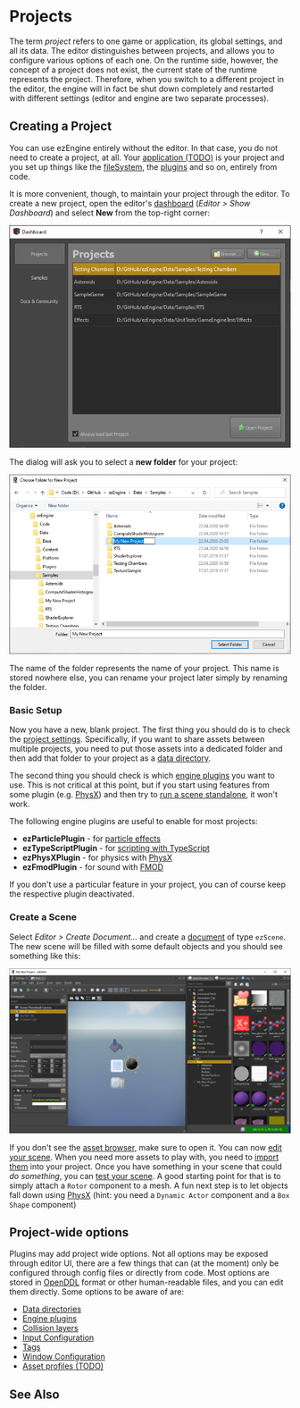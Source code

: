 # Projects

The term *project* refers to one game or application, its global settings, and all its data. The editor distinguishes between projects, and allows you to configure various options of each one. On the runtime side, however, the concept of a project does not exist, the current state of the runtime represents the project. Therefore, when you switch to a different project in the editor, the engine will in fact be shut down completely and restarted with different settings (editor and engine are two separate processes).

## Creating a Project

You can use ezEngine entirely without the editor. In that case, you do not need to create a project, at all. Your [application (TODO)](../runtime/application/application.md) is your project and you set up things like the [fileSystem](../runtime/filesystem.md), the [plugins](../custom-code/cpp/engine-plugins.md) and so on, entirely from code.

It is more convenient, though, to maintain your project through the editor. To create a new project, open the editor's [dashboard](../editor/dashboard.md) (*Editor > Show Dashboard*) and select **New** from the top-right corner:

![Dashboard](../editor/media/dashboard-projects.png)

The dialog will ask you to select a **new folder** for your project:

![Create a Project](media/editor-create-project.png)

The name of the folder represents the name of your project. This name is stored nowhere else, you can rename your project later simply by renaming the folder.

### Basic Setup

Now you have a new, blank project. The first thing you should do is to check the [project settings](project-settings.md). Specifically, if you want to share assets between multiple projects, you need to put those assets into a dedicated folder and then add that folder to your project as a [data directory](data-directories.md).

The second thing you should check is which [engine plugins](project-settings.md#engine-plugins) you want to use. This is not critical at this point, but if you start using features from some plugin (e.g. [PhysX](../physics/physx-overview.md)) and then try to [run a scene standalone](../editor/run-scene.md), it won't work.

The following engine plugins are useful to enable for most projects:

* **ezParticlePlugin** - for [particle effects](../effects/particle-effects/particle-effects-overview.md)
* **ezTypeScriptPlugin** - for [scripting with TypeScript](../custom-code/typescript/typescript-overview.md)
* **ezPhysXPlugin** - for physics with [PhysX](../physics/physx-overview.md)
* **ezFmodPlugin** - for sound with [FMOD](../sound/fmod-overview.md)

If you don't use a particular feature in your project, you can of course keep the respective plugin deactivated.

### Create a Scene

Select *Editor > Create Document...* and create a [document](../editor/editor-documents.md) of type `ezScene`. The new scene will be filled with some default objects and you should see something like this:

![New Scene](media/new-project-scene.jpg)

If you don't see the [asset browser](../assets/asset-browser.md), make sure to open it. You can now [edit your scene](../scenes/scene-editing.md). When you need more assets to play with, you need to [import them](../assets/import-assets.md) into your project. Once you have something in your scene that could *do something*, you can [test your scene](../editor/run-scene.md). A good starting point for that is to simply attach a `Rotor` component to a mesh. A fun next step is to let objects fall down using [PhysX](../physics/physx-overview.md) (hint: you need a `Dynamic Actor` component and a `Box Shape` component)

## Project-wide options

Plugins may add project wide options. Not all options may be exposed through editor UI, there are a few things that can (at the moment) only be configured through config files or directly from code. Most options are stored in [OpenDDL](https://openddl.org/) format or other human-readable files, and you can edit them directly. Some options to be aware of are:

* [Data directories](data-directories.md)
* [Engine plugins](../custom-code/cpp/engine-plugins.md)
* [Collision layers](../physics/collision-shapes/collision-layers.md)
* [Input Configuration](project-settings.md#input-configuration)
* [Tags](tags.md)
* [Window Configuration](project-settings.md#window-configuration)
* [Asset profiles (TODO)](../assets/asset-profiles.md)

## See Also


